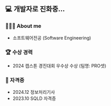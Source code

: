 ## 💻 개발자로 진화중...


<!--내용 부분-->
### 👩🏻‍💻 About me
<ul>
    <li>소프트웨어전공 (Software Engineering)</li>
</ul>

### 🏆 수상 경력
<ul>
    <li>2024 캡스톤 경진대회 우수상 수상 (팀명: PRO셋)</li>
</ul>

### 🪪 자격증
<ul>
    <li>2024.12 정보처리기사</li>
    <li>2023.10 SQLD 자격증</li>
</ul>
